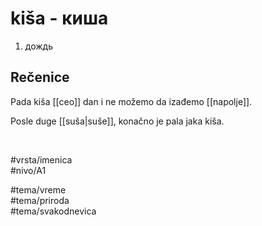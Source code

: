 # kiša - киша

1. дождь

## Rečenice

Pada kiša [[ceo]] dan i ne možemo da izađemo [[napolje]].

Posle duge [[suša|suše]], konačno je pala jaka kiša.

<br>

#vrsta/imenica  
#nivo/A1  

#tema/vreme  
#tema/priroda  
#tema/svakodnevica  

